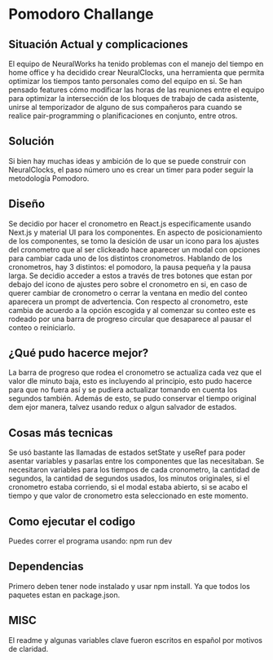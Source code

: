 # Pomodoro Challange

## Situación Actual y complicaciones
El equipo de NeuralWorks ha tenido problemas con el manejo del tiempo en home office y ha decidido crear
NeuralClocks, una herramienta que permita optimizar los tiempos tanto personales como del equipo en si. Se han
pensado features cómo modificar las horas de las reuniones entre el equipo para optimizar la intersección de los
bloques de trabajo de cada asistente, unirse al temporizador de alguno de sus compañeros para cuando se realice
pair-programming o planificaciones en conjunto, entre otros.

## Solución
Si bien hay muchas ideas y ambición de lo que se puede construir con NeuralClocks, el paso número uno es crear un timer para poder seguir la metodología Pomodoro.

## Diseño
Se decidio por hacer el cronometro en React.js especificamente usando Next.js y material UI para los componentes. En aspecto de posicionamiento de los componentes, se tomo la desición de usar un icono para los ajustes del cronometro que al ser clickeado hace aparecer un modal con opciones para cambiar cada uno de los distintos cronometros. Hablando de los cronometros, hay 3 distintos: el pomodoro, la pausa pequeña y la pausa larga. Se decidio acceder a estos a través de tres botones que estan por debajo del icono de ajustes pero sobre el cronometro en si, en caso de querer cambiar de cronometro o cerrar la ventana en medio del conteo aparecera un prompt de advertencia. Con respecto al cronometro, este cambia de acuerdo a la opción escogida y al comenzar su conteo este es rodeado por una barra de progreso circular que desaparece al pausar el conteo o reiniciarlo.

## ¿Qué pudo hacerce mejor?
La barra de progreso que rodea el cronometro se actualiza cada vez que el valor dle minuto baja, esto es incluyendo al principio, esto pudo hacerce para que no fuera así y se pudiera actualizar tomando en cuenta los segundos también. Además de esto, se pudo conservar el tiempo original dem ejor manera, talvez usando redux o algun salvador de estados.

## Cosas más tecnicas
Se usó bastante las llamadas de estados setState y useRef para poder asentar variables y pasarlas entre los componentes que las necesitaban. Se necesitaron variables para los tiempos de cada cronometro, la cantidad de segundos, la cantidad de segundos usados, los minutos originales, si el cronometro estaba corriendo, si el modal estaba abierto, si se acabo el tiempo y que valor de cronometro esta seleccionado en este momento.

## Como ejecutar el codigo
Puedes correr el programa usando:
npm run dev
## Dependencias 
Primero deben tener node instalado y usar npm install. Ya que todos los paquetes estan en package.json.

## MISC
El readme y algunas variables clave fueron escritos en español por motivos de claridad.